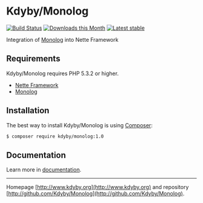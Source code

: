 Kdyby/Monolog
======

[![Build Status](https://travis-ci.org/Kdyby/Monolog.svg?branch=master)](https://travis-ci.org/Kdyby/Monolog)
[![Downloads this Month](https://img.shields.io/packagist/dm/kdyby/monolog.svg)](https://packagist.org/packages/kdyby/monolog)
[![Latest stable](https://img.shields.io/packagist/v/kdyby/monolog.svg)](https://packagist.org/packages/kdyby/monolog)

Integration of [Monolog](https://github.com/Seldaek/monolog) into Nette Framework


Requirements
------------

Kdyby/Monolog requires PHP 5.3.2 or higher.

- [Nette Framework](https://github.com/nette/nette)
- [Monolog](https://github.com/Seldaek/monolog)


Installation
------------

The best way to install Kdyby/Monolog is using  [Composer](http://getcomposer.org/):

```sh
$ composer require kdyby/monolog:1.0
```


Documentation
------------

Learn more in [documentation](https://github.com/Kdyby/Monolog/blob/master/docs/en/index.md).



-----

Homepage [http://www.kdyby.org](http://www.kdyby.org) and repository [http://github.com/Kdyby/Monolog](http://github.com/Kdyby/Monolog).
